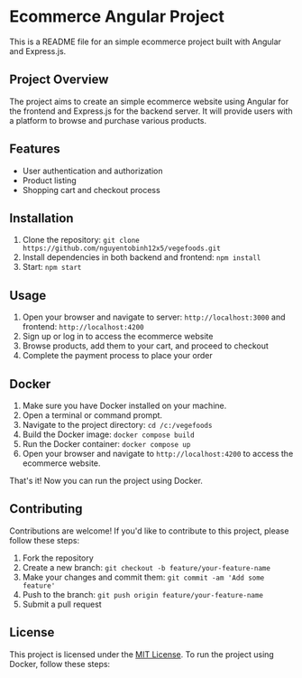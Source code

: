 # Ecommerce Angular Project

This is a README file for an simple ecommerce project built with Angular and Express.js.

## Project Overview

The project aims to create an simple ecommerce website using Angular for the frontend and Express.js for the backend server. It will provide users with a platform to browse and purchase various products.

## Features

- User authentication and authorization
- Product listing
- Shopping cart and checkout process

## Installation

1. Clone the repository: `git clone https://github.com/nguyentobinh12x5/vegefoods.git`
2. Install dependencies in both backend and frontend: `npm install`
3. Start: `npm start`

## Usage

1. Open your browser and navigate to server: `http://localhost:3000` and frontend: `http://localhost:4200`
2. Sign up or log in to access the ecommerce website
3. Browse products, add them to your cart, and proceed to checkout
4. Complete the payment process to place your order

## Docker

1. Make sure you have Docker installed on your machine.
2. Open a terminal or command prompt.
3. Navigate to the project directory: `cd /c:/vegefoods`
4. Build the Docker image: `docker compose build`
5. Run the Docker container: `docker compose up`
6. Open your browser and navigate to `http://localhost:4200` to access the ecommerce website.

That's it! Now you can run the project using Docker.

## Contributing

Contributions are welcome! If you'd like to contribute to this project, please follow these steps:

1. Fork the repository
2. Create a new branch: `git checkout -b feature/your-feature-name`
3. Make your changes and commit them: `git commit -am 'Add some feature'`
4. Push to the branch: `git push origin feature/your-feature-name`
5. Submit a pull request

## License

This project is licensed under the [MIT License](LICENSE).
To run the project using Docker, follow these steps:
